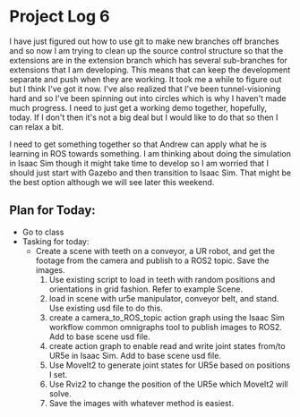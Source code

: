 # Project Log 6

I have just figured out how to use git to make new branches off branches and so now I am trying to clean up the source control structure so that the extensions are in the extension branch which has several sub-branches for extensions that I am developing. This means that can keep the development separate and push when they are working. It took me a while to figure out but I think I've got it now. I've also realized that I've been tunnel-visioning hard and so I've been spinning out into circles which is why I haven't made much progress. I need to just get a working demo together, hopefully, today. If I don't then it's not a big deal but I would like to do that so then I can relax a bit.

I need to get something together so that Andrew can apply what he is learning in ROS towards something. I am thinking about doing the simulation in Isaac Sim though it might take time to develop so I am worried that I should just start with Gazebo and then transition to Isaac Sim. That might be the best option although we will see later this weekend.

## Plan for Today:
- Go to class
- Tasking for today:
    - Create a scene with teeth on a conveyor, a UR robot, and get the footage from the camera and publish to a ROS2 topic. Save the images.
        1. Use existing script to load in teeth with random positions and orientations in grid fashion. Refer to example Scene.
        1. load in scene with ur5e manipulator, conveyor belt, and stand. Use existing usd file to do this.
        1. create a camera_to_ROS_topic action graph using the Isaac Sim workflow common omnigraphs tool to publish images to ROS2. Add to base scene usd file.
        1. create action graph to enable read and write joint states from/to UR5e in Isaac Sim. Add to base scene usd file.
        1. Use MoveIt2 to generate joint states for UR5e based on positions I set.
        1. Use Rviz2 to change the position of the UR5e which MoveIt2 will solve. 
        1. Save the images with whatever method is easiest.